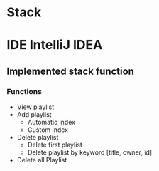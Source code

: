 # Stack

# IDE IntelliJ IDEA

## Implemented stack function

### Functions

- View playlist
- Add playlist
  - Automatic index
  - Custom index
- Delete playlist
  - Delete first playlist
  - Delete playlist by keyword [title, owner, id]
- Delete all Playlist
